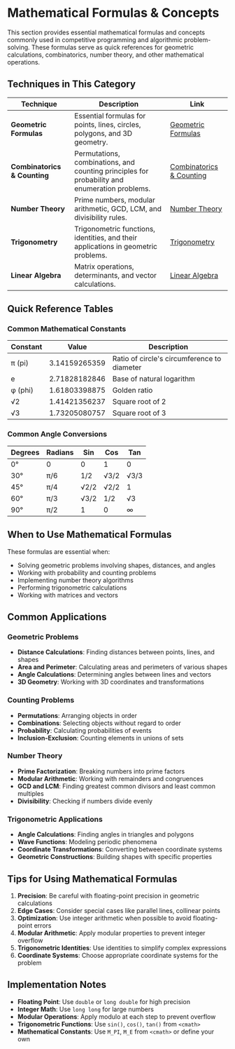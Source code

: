 # Mathematical Formulas & Concepts

This section provides essential mathematical formulas and concepts commonly used in competitive programming and algorithmic problem-solving. These formulas serve as quick references for geometric calculations, combinatorics, number theory, and other mathematical operations.

## Techniques in This Category

| Technique | Description | Link |
|-----------|-------------|------|
| **Geometric Formulas** | Essential formulas for points, lines, circles, polygons, and 3D geometry. | [Geometric Formulas](geometric-formulas.md) |
| **Combinatorics & Counting** | Permutations, combinations, and counting principles for probability and enumeration problems. | [Combinatorics & Counting](combinatorics-counting.md) |
| **Number Theory** | Prime numbers, modular arithmetic, GCD, LCM, and divisibility rules. | [Number Theory](number-theory.md) |
| **Trigonometry** | Trigonometric functions, identities, and their applications in geometric problems. | [Trigonometry](trigonometry.md) |
| **Linear Algebra** | Matrix operations, determinants, and vector calculations. | [Linear Algebra](linear-algebra.md) |

## Quick Reference Tables

### Common Mathematical Constants
| Constant | Value | Description |
|----------|-------|-------------|
| π (pi) | 3.14159265359 | Ratio of circle's circumference to diameter |
| e | 2.71828182846 | Base of natural logarithm |
| φ (phi) | 1.61803398875 | Golden ratio |
| √2 | 1.41421356237 | Square root of 2 |
| √3 | 1.73205080757 | Square root of 3 |

### Common Angle Conversions
| Degrees | Radians | Sin | Cos | Tan |
|---------|---------|-----|-----|-----|
| 0° | 0 | 0 | 1 | 0 |
| 30° | π/6 | 1/2 | √3/2 | √3/3 |
| 45° | π/4 | √2/2 | √2/2 | 1 |
| 60° | π/3 | √3/2 | 1/2 | √3 |
| 90° | π/2 | 1 | 0 | ∞ |

## When to Use Mathematical Formulas

These formulas are essential when:
- Solving geometric problems involving shapes, distances, and angles
- Working with probability and counting problems
- Implementing number theory algorithms
- Performing trigonometric calculations
- Working with matrices and vectors

## Common Applications

### Geometric Problems
- **Distance Calculations**: Finding distances between points, lines, and shapes
- **Area and Perimeter**: Calculating areas and perimeters of various shapes
- **Angle Calculations**: Determining angles between lines and vectors
- **3D Geometry**: Working with 3D coordinates and transformations

### Counting Problems
- **Permutations**: Arranging objects in order
- **Combinations**: Selecting objects without regard to order
- **Probability**: Calculating probabilities of events
- **Inclusion-Exclusion**: Counting elements in unions of sets

### Number Theory
- **Prime Factorization**: Breaking numbers into prime factors
- **Modular Arithmetic**: Working with remainders and congruences
- **GCD and LCM**: Finding greatest common divisors and least common multiples
- **Divisibility**: Checking if numbers divide evenly

### Trigonometric Applications
- **Angle Calculations**: Finding angles in triangles and polygons
- **Wave Functions**: Modeling periodic phenomena
- **Coordinate Transformations**: Converting between coordinate systems
- **Geometric Constructions**: Building shapes with specific properties

## Tips for Using Mathematical Formulas

1. **Precision**: Be careful with floating-point precision in geometric calculations
2. **Edge Cases**: Consider special cases like parallel lines, collinear points
3. **Optimization**: Use integer arithmetic when possible to avoid floating-point errors
4. **Modular Arithmetic**: Apply modular properties to prevent integer overflow
5. **Trigonometric Identities**: Use identities to simplify complex expressions
6. **Coordinate Systems**: Choose appropriate coordinate systems for the problem

## Implementation Notes

- **Floating Point**: Use `double` or `long double` for high precision
- **Integer Math**: Use `long long` for large numbers
- **Modular Operations**: Apply modulo at each step to prevent overflow
- **Trigonometric Functions**: Use `sin()`, `cos()`, `tan()` from `<cmath>`
- **Mathematical Constants**: Use `M_PI`, `M_E` from `<cmath>` or define your own
